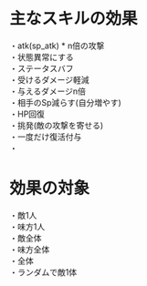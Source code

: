 # 主なスキルの効果

・atk(sp_atk) * n倍の攻撃  
・状態異常にする  
・ステータスバフ  
・受けるダメージ軽減  
・与えるダメージn倍  
・相手のSp減らす(自分増やす)  
・HP回復  
・挑発(敵の攻撃を寄せる)  
・一度だけ復活付与  
・

# 効果の対象

・敵1人  
・味方1人  
・敵全体  
・味方全体  
・全体  
・ランダムで敵1体  
